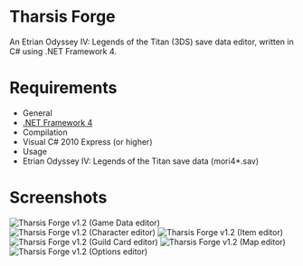 Tharsis Forge
=============

An Etrian Odyssey IV: Legends of the Titan (3DS) save data editor, written in C# using .NET Framework 4.

Requirements
============
* General
 * [.NET Framework 4](http://www.microsoft.com/en-US/download/details.aspx?id=17718)
* Compilation
 * Visual C# 2010 Express (or higher)
* Usage
 * Etrian Odyssey IV: Legends of the Titan save data (mori4*.sav)

Screenshots
===========
![Tharsis Forge v1.2 (Game Data editor)](http://i.imgur.com/Ptrzanb.png)
![Tharsis Forge v1.2 (Character editor)](http://i.imgur.com/oc8eq1p.png)
![Tharsis Forge v1.2 (Item editor)](http://i.imgur.com/U3U26Bf.png)
![Tharsis Forge v1.2 (Guild Card editor)](http://i.imgur.com/8hsSmXN.png)
![Tharsis Forge v1.2 (Map editor)](http://i.imgur.com/vhnVMzf.png)
![Tharsis Forge v1.2 (Options editor)](http://i.imgur.com/qPeAttL.png)
